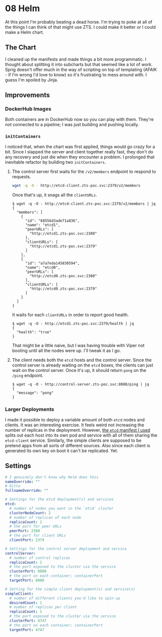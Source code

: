 # 08 Helm

At this point I'm probably beating a dead horse. I'm trying to poke at all of the things I can think of that might use ZTS. I could make it better or I could make a Helm chart.

## The Chart

I cleaned up the manifests and made things a bit more programmatic. I thought about splitting it into subcharts but that seemed like a lot of work. Sprig doesn't offer much in the way of scripting on top of templating (AFAIK - if I'm wrong I'd love to know) so it's frustrating to mess around with. I guess I'm spoiled by Jinja.

## Improvements

### DockerHub Images

Both containers are in DockerHub now so you can play with them. They're not connected to a pipeline; I was just building and pushing locally.

### `initContainers`

I noticed that, when the chart was first applied, things would go crazy for a bit. Since I slapped the server and client together really fast, they don't do any recovery and just die when they encounter a problem. I prolonged that inevitable refactor by building two `initContainers`.

1. The control server first waits for the `/v2/members` endpoint to respond to requests.
    ```bash
    wget -q -O - http://etcd-client.zts-poc.svc:2379/v2/members
    ``` 
    Once that's up, it snags all the `clientURLs`.
    ```shell-session
    $ wget -q -O - http://etcd-client.zts-poc.svc:2379/v2/members | jq
    {
      "members": [
        {
          "id": "68556d3ade71a836",
          "name": "etcd1",
          "peerURLs": [
            "http://etcd1.zts-poc.svc:2380"
          ],
          "clientURLs": [
            "http://etcd1.zts-poc.svc:2379"
          ]
        },
        {
          "id": "a7a7eda145830594",
          "name": "etcd0",
          "peerURLs": [
            "http://etcd0.zts-poc.svc:2380"
          ],
          "clientURLs": [
            "http://etcd0.zts-poc.svc:2379"
          ]
        }
      ]
    }
    ```
    It waits for each `clientURLs` in order to report good health.
    ```shell-session
    $ wget -q -O - http://etcd1.zts-poc.svc:2379/health | jq
    {
      "health": "true"
    }
    ```
    That might be a little naive, but I was having trouble with Viper not booting until all the nodes were up. I'll tweak it as I go.
    
2. The client needs both the `etcd` hosts and the control server. Since the control server is already waiting on the `etcd` boxes, the clients can just wait on the control server. Once it's up, it should return `pong` on the `/ping` endpoint.
    ```shell-session
    $ wget -q -O - http://control-server.zts-poc.svc:8080/ping | jq
    {
      "message": "pong"
    }
    ```
    
### Larger Deployments

I made it possible to deploy a variable amount of both `etcd` nodes and clients. It was an interesting exercise. It feels weird not increasing the number of replicas in the deployment. However, [the `etcd` manifest I used](https://github.com/etcd-io/etcd/blob/master/hack/kubernetes-deploy/etcd.yml) splits out each host into its own pod and service with all of them sharing the `etcd-client` service. Similarly, the simple clients are supposed to be pretend apps from all sorts of different sources. Also since each client is generated its own key on boot it can't be replicated. Yet.

## Settings

```yaml
# I genuinely don't know why Helm does this
nameOverride: ""
# Ditto
fullnameOverride: ""

# Settings for the etcd deployment(s) and services
etcd:
  # number of nodes you want in the `etcd` cluster
  clusterNodeCount: 2
  # number of replicas of each node
  replicaCount: 1
  # the port for peer URLs
  peerPort: 2380
  # the port for client URLs
  clientPort: 2379

# Settings for the control server deployment and service
controlServer:
  # number of control replicas
  replicaCount: 1
  # the port exposed to the cluster via the service
  clusterPort: 8080
  # the port on each container; containerPort
  targetPort: 8080

# Setting for the simple client deployment(s) and service(s)
simpleClient:
  # number of different clients you'd like to spin up
  desiredCount: 1
  # number of replicas per client
  replicaCount: 1
  # the port exposed to the cluster via the service
  clusterPort: 4747
  # the port on each container; containerPort
  targetPort: 4747
```

